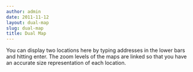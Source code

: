 ```yaml
---
author: admin
date: 2011-11-12
layout: dual-map
slug: dual-map
title: Dual Map
---
```




You can display two locations here by typing addresses in the lower bars and hitting enter. The zoom levels of the maps are linked so that you have an accurate size representation of each location.

